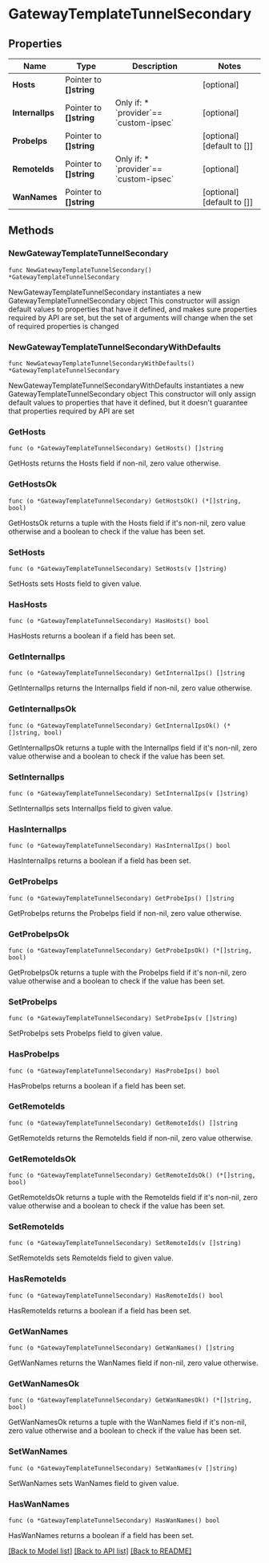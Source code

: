 # GatewayTemplateTunnelSecondary

## Properties

Name | Type | Description | Notes
------------ | ------------- | ------------- | -------------
**Hosts** | Pointer to **[]string** |  | [optional] 
**InternalIps** | Pointer to **[]string** | Only if: * &#x60;provider&#x60;&#x3D;&#x3D; &#x60;custom-ipsec&#x60; | [optional] 
**ProbeIps** | Pointer to **[]string** |  | [optional] [default to []]
**RemoteIds** | Pointer to **[]string** | Only if:  * &#x60;provider&#x60;&#x3D;&#x3D; &#x60;custom-ipsec&#x60; | [optional] 
**WanNames** | Pointer to **[]string** |  | [optional] [default to []]

## Methods

### NewGatewayTemplateTunnelSecondary

`func NewGatewayTemplateTunnelSecondary() *GatewayTemplateTunnelSecondary`

NewGatewayTemplateTunnelSecondary instantiates a new GatewayTemplateTunnelSecondary object
This constructor will assign default values to properties that have it defined,
and makes sure properties required by API are set, but the set of arguments
will change when the set of required properties is changed

### NewGatewayTemplateTunnelSecondaryWithDefaults

`func NewGatewayTemplateTunnelSecondaryWithDefaults() *GatewayTemplateTunnelSecondary`

NewGatewayTemplateTunnelSecondaryWithDefaults instantiates a new GatewayTemplateTunnelSecondary object
This constructor will only assign default values to properties that have it defined,
but it doesn't guarantee that properties required by API are set

### GetHosts

`func (o *GatewayTemplateTunnelSecondary) GetHosts() []string`

GetHosts returns the Hosts field if non-nil, zero value otherwise.

### GetHostsOk

`func (o *GatewayTemplateTunnelSecondary) GetHostsOk() (*[]string, bool)`

GetHostsOk returns a tuple with the Hosts field if it's non-nil, zero value otherwise
and a boolean to check if the value has been set.

### SetHosts

`func (o *GatewayTemplateTunnelSecondary) SetHosts(v []string)`

SetHosts sets Hosts field to given value.

### HasHosts

`func (o *GatewayTemplateTunnelSecondary) HasHosts() bool`

HasHosts returns a boolean if a field has been set.

### GetInternalIps

`func (o *GatewayTemplateTunnelSecondary) GetInternalIps() []string`

GetInternalIps returns the InternalIps field if non-nil, zero value otherwise.

### GetInternalIpsOk

`func (o *GatewayTemplateTunnelSecondary) GetInternalIpsOk() (*[]string, bool)`

GetInternalIpsOk returns a tuple with the InternalIps field if it's non-nil, zero value otherwise
and a boolean to check if the value has been set.

### SetInternalIps

`func (o *GatewayTemplateTunnelSecondary) SetInternalIps(v []string)`

SetInternalIps sets InternalIps field to given value.

### HasInternalIps

`func (o *GatewayTemplateTunnelSecondary) HasInternalIps() bool`

HasInternalIps returns a boolean if a field has been set.

### GetProbeIps

`func (o *GatewayTemplateTunnelSecondary) GetProbeIps() []string`

GetProbeIps returns the ProbeIps field if non-nil, zero value otherwise.

### GetProbeIpsOk

`func (o *GatewayTemplateTunnelSecondary) GetProbeIpsOk() (*[]string, bool)`

GetProbeIpsOk returns a tuple with the ProbeIps field if it's non-nil, zero value otherwise
and a boolean to check if the value has been set.

### SetProbeIps

`func (o *GatewayTemplateTunnelSecondary) SetProbeIps(v []string)`

SetProbeIps sets ProbeIps field to given value.

### HasProbeIps

`func (o *GatewayTemplateTunnelSecondary) HasProbeIps() bool`

HasProbeIps returns a boolean if a field has been set.

### GetRemoteIds

`func (o *GatewayTemplateTunnelSecondary) GetRemoteIds() []string`

GetRemoteIds returns the RemoteIds field if non-nil, zero value otherwise.

### GetRemoteIdsOk

`func (o *GatewayTemplateTunnelSecondary) GetRemoteIdsOk() (*[]string, bool)`

GetRemoteIdsOk returns a tuple with the RemoteIds field if it's non-nil, zero value otherwise
and a boolean to check if the value has been set.

### SetRemoteIds

`func (o *GatewayTemplateTunnelSecondary) SetRemoteIds(v []string)`

SetRemoteIds sets RemoteIds field to given value.

### HasRemoteIds

`func (o *GatewayTemplateTunnelSecondary) HasRemoteIds() bool`

HasRemoteIds returns a boolean if a field has been set.

### GetWanNames

`func (o *GatewayTemplateTunnelSecondary) GetWanNames() []string`

GetWanNames returns the WanNames field if non-nil, zero value otherwise.

### GetWanNamesOk

`func (o *GatewayTemplateTunnelSecondary) GetWanNamesOk() (*[]string, bool)`

GetWanNamesOk returns a tuple with the WanNames field if it's non-nil, zero value otherwise
and a boolean to check if the value has been set.

### SetWanNames

`func (o *GatewayTemplateTunnelSecondary) SetWanNames(v []string)`

SetWanNames sets WanNames field to given value.

### HasWanNames

`func (o *GatewayTemplateTunnelSecondary) HasWanNames() bool`

HasWanNames returns a boolean if a field has been set.


[[Back to Model list]](../README.md#documentation-for-models) [[Back to API list]](../README.md#documentation-for-api-endpoints) [[Back to README]](../README.md)


